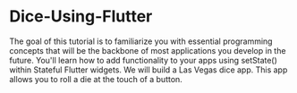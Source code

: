 # Dice-Using-Flutter
The goal of this tutorial is to familiarize you with essential programming concepts that will be the backbone of most applications you develop in the future. 
You'll learn how to add functionality to your apps using setState() within Stateful Flutter widgets.
We will build a Las Vegas dice app. This app allows you to roll a die at the touch of a button.
